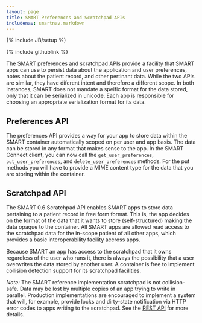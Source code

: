 ```yaml
---
layout: page
title: SMART Preferences and Scratchpad APIs
includenav: smartnav.markdown
---
```

{% include JB/setup %}

<div class='simple_box'>
  {% include githublink %}
</div>

<div id="toc"></div>

The SMART preferences and scratchpad APIs provide a facility that SMART apps
can use to persist data about the application and user preferences, notes about
the patient record, and other pertinant data. While the two APIs are similar,
they have diferent intent and therefore a different scope. In both instances,
SMART does not mandate a speific format for the data stored, only that it can be
serialized in unicode. Each app is responsible for choosing an appropriate
serialization format for its data.


## Preferences API

The preferences API provides a way for your app to store data within
the SMART container automatically scoped on per user and app basis. The
data can be stored in any format that makes sense to the app. In the
SMART Connect client, you can now call the `get_user_preferences`,
`put_user_preferences`, and `delete_user_preferences` methods. For the put methods
you will have to provide a MIME content type for the data that you are
storing within the container.

## Scratchpad API

The SMART 0.6 Scratchpad API enables SMART apps to store data pertaining
to a patient record in free form format. This is, the app decides on the format
of the data that it wants to store (self-structured) making the data opaque to
the container. All SMART apps are allowed read access to the scratchpad data
for the in-scope patient of all other apps, which provides a basic 
interoperability facility accross apps.

Because SMART an app has access to the scratchpad that it owns regardless
of the user who runs it, there is always the possibility that a user overwrites
the data stored by another user. A container is free to implement collision detection
support for its scratchpad facilities.

*Note:* The SMART reference implementation scratchpad is not collision-safe.
Data may be lost by multiple copies of an app trying to write in parallel. Production
implementations are encouraged to implement a system that will, for example,
provide locks and dirty-state notification via HTTP error codes to apps writing
to the scratchpad. See the [REST API](/reference/rest_api/) for more
details.
